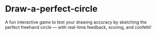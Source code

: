 # Draw-a-perfect-circle
A fun interactive game to test your drawing accuracy by sketching the perfect freehand circle — with real-time feedback, scoring, and confetti!
